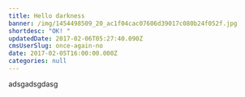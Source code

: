 ```yaml
---
title: Hello darkness
banner: /img/1454498509_20_ac1f04cac07606d39017c080b24f052f.jpg
shortdesc: "OK! "
updatedDate: 2017-02-06T05:27:40.090Z
cmsUserSlug: once-again-no
date: 2017-02-05T16:00:00.000Z
categories: null
---
```


adsgadsgdasg